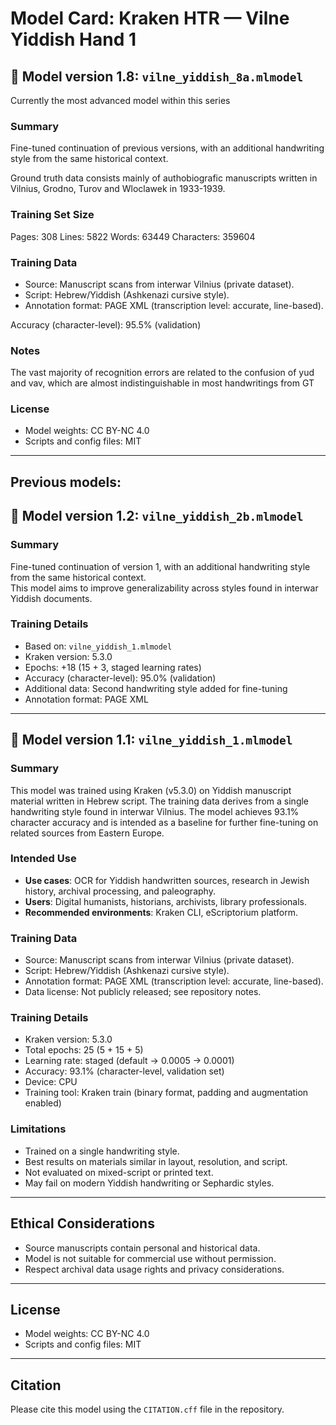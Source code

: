 # Model Card: Kraken HTR — Vilne Yiddish Hand 1

## 🔸 Model version 1.8: `vilne_yiddish_8a.mlmodel`
Currently the most advanced model within this series

### Summary

Fine-tuned continuation of previous versions, with an additional handwriting style from the same historical context.  

Ground truth data consists mainly of authobiografic manuscripts written in Vilnius, Grodno, Turov and Wloclawek in 1933-1939.

### Training Set Size
Pages: 308
Lines: 5822
Words: 63449
Characters: 359604 

### Training Data

- Source: Manuscript scans from interwar Vilnius (private dataset).
- Script: Hebrew/Yiddish (Ashkenazi cursive style).
- Annotation format: PAGE XML (transcription level: accurate, line-based).

Accuracy (character-level): 95.5% (validation)

### Notes  
The vast majority of recognition errors are related to the confusion of yud and vav, which are almost indistinguishable in most handwritings from GT

### License

- Model weights: CC BY-NC 4.0
- Scripts and config files: MIT


---------------------


## Previous models:

## 🔸 Model version 1.2: `vilne_yiddish_2b.mlmodel`

### Summary

Fine-tuned continuation of version 1, with an additional handwriting style from the same historical context.  
This model aims to improve generalizability across styles found in interwar Yiddish documents.

### Training Details

- Based on: `vilne_yiddish_1.mlmodel`  
- Kraken version: 5.3.0  
- Epochs: +18 (15 + 3, staged learning rates)  
- Accuracy (character-level): 95.0% (validation)  
- Additional data: Second handwriting style added for fine-tuning  
- Annotation format: PAGE XML  

---

## 🔸 Model version 1.1: `vilne_yiddish_1.mlmodel`

### Summary

This model was trained using Kraken (v5.3.0) on Yiddish manuscript material written in Hebrew script. The training data derives from a single handwriting style found in interwar Vilnius. The model achieves 93.1% character accuracy and is intended as a baseline for further fine-tuning on related sources from Eastern Europe.

### Intended Use

- **Use cases**: OCR for Yiddish handwritten sources, research in Jewish history, archival processing, and paleography.
- **Users**: Digital humanists, historians, archivists, library professionals.
- **Recommended environments**: Kraken CLI, eScriptorium platform.

### Training Data

- Source: Manuscript scans from interwar Vilnius (private dataset).
- Script: Hebrew/Yiddish (Ashkenazi cursive style).
- Annotation format: PAGE XML (transcription level: accurate, line-based).
- Data license: Not publicly released; see repository notes.

### Training Details

- Kraken version: 5.3.0
- Total epochs: 25 (5 + 15 + 5)
- Learning rate: staged (default → 0.0005 → 0.0001)
- Accuracy: 93.1% (character-level, validation set)
- Device: CPU
- Training tool: Kraken train (binary format, padding and augmentation enabled)

### Limitations

- Trained on a single handwriting style.
- Best results on materials similar in layout, resolution, and script.
- Not evaluated on mixed-script or printed text.
- May fail on modern Yiddish handwriting or Sephardic styles.

---

## Ethical Considerations

- Source manuscripts contain personal and historical data.
- Model is not suitable for commercial use without permission.
- Respect archival data usage rights and privacy considerations.

---

## License

- Model weights: CC BY-NC 4.0
- Scripts and config files: MIT

---

## Citation

Please cite this model using the `CITATION.cff` file in the repository.
